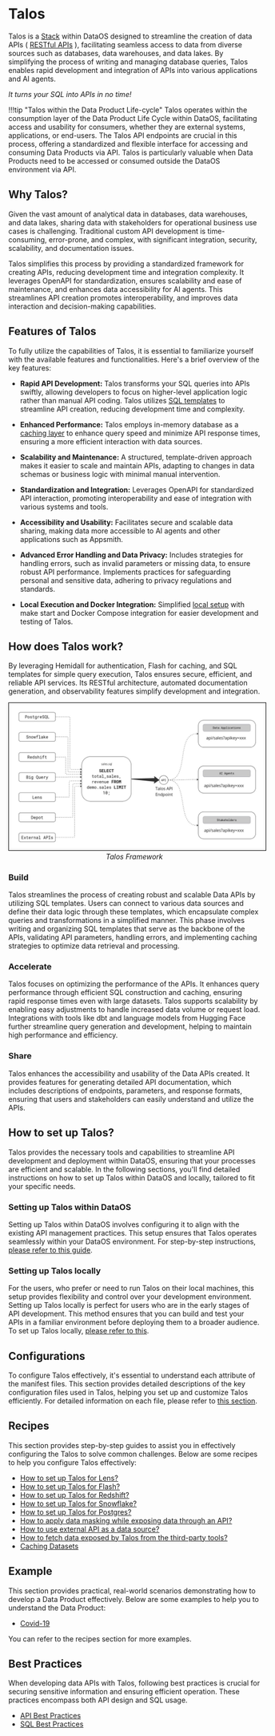 # Talos

Talos is a [Stack](/resources/stacks/) within DataOS designed to streamline the creation of data APIs ( [RESTful APIs](https://www.redhat.com/en/topics/api/what-is-a-rest-api) ), facilitating seamless access to data from diverse sources such as databases, data warehouses, and data lakes. By simplifying the process of writing and managing database queries, Talos enables rapid development and integration of APIs into various applications and AI agents. 

*It turns your SQL into APIs in no time!*

!!!tip "Talos within the Data Product Life-cycle"
    Talos operates within the consumption layer of the Data Product Life Cycle within DataOS, facilitating access and usability for consumers, whether they are external systems, applications, or end-users. The Talos API endpoints are crucial in this process, offering a standardized and flexible interface for accessing and consuming Data Products via API. Talos is particularly valuable when Data Products need to be accessed or consumed outside the DataOS environment via API.



## Why Talos?

Given the vast amount of analytical data in databases, data warehouses, and data lakes, sharing data with stakeholders for operational business use cases is challenging. Traditional custom API development is time-consuming, error-prone, and complex, with significant integration, security, scalability, and documentation issues.

Talos simplifies this process by providing a standardized framework for creating APIs, reducing development time and integration complexity. It leverages OpenAPI for standardization, ensures scalability and ease of maintenance, and enhances data accessibility for AI agents. This streamlines API creation promotes interoperability, and improves data interaction and decision-making capabilities.

## Features of Talos

To fully utilize the capabilities of Talos, it is essential to familiarize yourself with the available features and functionalities. Here's a brief overview of the key features:

- **Rapid API Development:** Talos transforms your SQL queries into APIs swiftly, allowing developers to focus on higher-level application logic rather than manual API coding. Talos utilizes [SQL templates](/resources/stacks/talos/set_up/) to streamline API creation, reducing development time and complexity.

- **Enhanced Performance:** Talos employs in-memory database as a [caching layer](/resources/stacks/talos/recipes/caching/) to enhance query speed and minimize API response times, ensuring a more efficient interaction with data sources.

- **Scalability and Maintenance:** A structured, template-driven approach makes it easier to scale and maintain APIs, adapting to changes in data schemas or business logic with minimal manual intervention.

- **Standardization and Integration:** Leverages OpenAPI for standardized API interaction, promoting interoperability and ease of integration with various systems and tools.

- **Accessibility and Usability:** Facilitates secure and scalable data sharing, making data more accessible to AI agents and other applications such as Appsmith.

- **Advanced Error Handling and Data Privacy:** Includes strategies for handling errors, such as invalid parameters or missing data, to ensure robust API performance. Implements practices for safeguarding personal and sensitive data, adhering to privacy regulations and standards.

- **Local Execution and Docker Integration:** Simplified [local setup](/resources/stacks/talos/local_set_up/) with make start and Docker Compose integration for easier development and testing of Talos.


## How does Talos work?

By leveraging Hemidall for authentication, Flash for caching, and SQL templates for simple query execution, Talos ensures secure, efficient, and reliable API services. Its RESTful architecture, automated documentation generation, and observability features simplify development and integration.

<center>
  <img src="/resources/stacks/talos/chart.jpg" alt="Talos" style="width:40rem; border: 1px solid black; padding: 5px;" />
  <figcaption><i>Talos Framework</i></figcaption>
</center>


### **Build**

Talos streamlines the process of creating robust and scalable Data APIs by utilizing SQL templates. Users can connect to various data sources and define their data logic through these templates, which encapsulate complex queries and transformations in a simplified manner. This phase involves writing and organizing SQL templates that serve as the backbone of the APIs, validating API parameters, handling errors, and implementing caching strategies to optimize data retrieval and processing.

### **Accelerate**

Talos focuses on optimizing the performance of the APIs. It enhances query performance through efficient SQL construction and caching, ensuring rapid response times even with large datasets. Talos supports scalability by enabling easy adjustments to handle increased data volume or request load. Integrations with tools like dbt and language models from Hugging Face further streamline query generation and development, helping to maintain high performance and efficiency.

### **Share**

Talos enhances the accessibility and usability of the Data APIs created. It provides features for generating detailed API documentation, which includes descriptions of endpoints, parameters, and response formats, ensuring that users and stakeholders can easily understand and utilize the APIs.

## How to set up Talos?

Talos provides the necessary tools and capabilities to streamline API development and deployment within DataOS, ensuring that your processes are efficient and scalable. In the following sections, you'll find detailed instructions on how to set up Talos within DataOS and locally, tailored to fit your specific needs.

### **Setting up Talos within DataOS**

Setting up Talos within DataOS involves configuring it to align with the existing API management practices. This setup ensures that Talos operates seamlessly within your DataOS environment. For step-by-step instructions, [please refer to this guide](/resources/stacks/talos/set_up/).

### **Setting up Talos locally**

For the users, who prefer or need to run Talos on their local machines, this setup provides flexibility and control over your development environment. Setting up Talos locally is perfect for users who are in the early stages of API development. This method ensures that you can build and test your APIs in a familiar environment before deploying them to a broader audience. To set up Talos locally, [please refer to this](/resources/stacks/talos/local_set_up/).

## Configurations
To configure Talos effectively, it's essential to understand each attribute of the manifest files. This section provides detailed descriptions of the key configuration files used in Talos, helping you set up and customize Talos efficiently. For detailed information on each file, please refer to [this section](/resources/stacks/talos/configuration/).


## Recipes

This section provides step-by-step guides to assist you in effectively configuring the Talos to solve common challenges. Below are some recipes to help you configure Talos effectively:

- [How to set up Talos for Lens?](/resources/stacks/talos/recipes/recipe1/)
- [How to set up Talos for Flash?](/resources/stacks/talos/recipes/recipe2/)
- [How to set up Talos for Redshift?](/resources/stacks/talos/recipes/recipe3/)
- [How to set up Talos for Snowflake?](/resources/stacks/talos/recipes/recipe4/)
- [How to set up Talos for Postgres?](/resources/stacks/talos/recipes/recipe5/)
- [How to apply data masking while exposing data through an API?](/resources/stacks/talos/recipes/recipe6/)
- [How to use external API as a data source?](/resources/stacks/talos/recipes/recipe7/)
- [How to fetch data exposed by Talos from the third-party tools?](/resources/stacks/talos/recipes/recipe8/)
- [Caching Datasets](/resources/stacks/talos/recipes/caching/)

## Example

This section provides practical, real-world scenarios demonstrating how to develop a Data Product effectively. Below are some examples to help you to understand the Data Product:

- [Covid-19](/resources/stacks/talos/example/)

You can refer to the recipes section for more examples.

## Best Practices

When developing data APIs with Talos, following best practices is crucial for securing sensitive information and ensuring efficient operation. These practices encompass both API design and SQL usage.

- [API Best Practices](/resources/stacks/talos/best_practices/api/)
- [SQL Best Practices](/resources/stacks/talos/best_practices/sql/)